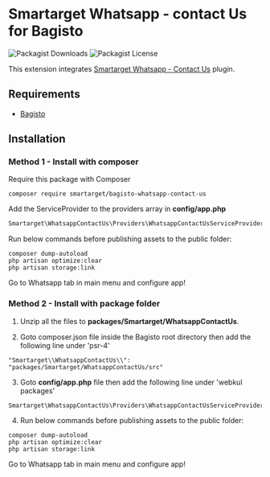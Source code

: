 # Smartarget Whatsapp - contact Us for Bagisto
![Packagist Downloads](https://img.shields.io/packagist/dt/smartarget/bagisto-whatsapp-contact-us) ![Packagist License](https://img.shields.io/packagist/l/smartarget/bagisto-whatsapp-contact-us)

This extension integrates [Smartarget Whatsapp - Contact Us](https://smartarget.online/demo.html?ref=bagisto-composer&app=whatsapp) plugin.

## Requirements
- [Bagisto](https://github.com/bagisto/bagisto)

## Installation

### Method 1 - Install with composer

Require this package with Composer

	composer require smartarget/bagisto-whatsapp-contact-us

Add the ServiceProvider to the providers array in **config/app.php**

```php
Smartarget\WhatsappContactUs\Providers\WhatsappContactUsServiceProvider::class
```

Run below commands before publishing assets to the public folder:
```
composer dump-autoload
php artisan optimize:clear
php artisan storage:link
```

Go to Whatsapp tab in main menu and configure app!

### Method 2 - Install with package folder
1. Unzip all the files to **packages/Smartarget/WhatsappContactUs**.

2. Goto composer.json file inside the Bagisto root directory then add the following line under 'psr-4'
```
"Smartarget\\WhatsappContactUs\\": "packages/Smartarget/WhatsappContactUs/src"
```
3. Goto **config/app.php** file then add the following line under 'webkul packages'
```
Smartarget\WhatsappContactUs\Providers\WhatsappContactUsServiceProvider::class
```
4. Run below commands before publishing assets to the public folder:
```
composer dump-autoload
php artisan optimize:clear
php artisan storage:link
```

Go to Whatsapp tab in main menu and configure app!
